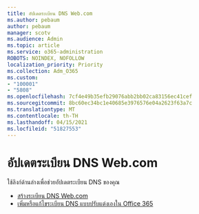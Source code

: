 ```yaml
---
title: อัปเดตระเบียน DNS Web.com
ms.author: pebaum
author: pebaum
manager: scotv
ms.audience: Admin
ms.topic: article
ms.service: o365-administration
ROBOTS: NOINDEX, NOFOLLOW
localization_priority: Priority
ms.collection: Adm_O365
ms.custom:
- "100001"
- "5808"
ms.openlocfilehash: 7cf4e49b35efb29076abb2bb02ca83156ec41cef
ms.sourcegitcommit: 8bc60ec34bc1e40685e3976576e04a2623f63a7c
ms.translationtype: MT
ms.contentlocale: th-TH
ms.lasthandoff: 04/15/2021
ms.locfileid: "51827553"
---
```

# <a name="update-dns-records-at-webcom"></a>อัปเดตระเบียน DNS Web.com

ใช้ลิงก์ด้านล่างเพื่อช่วยอัปเดตระเบียน DNS ของคุณ

- [สร้างระเบียน DNS Web.com](https://docs.microsoft.com/microsoft-365/admin/dns/create-dns-records-at-web-com?view=o365-worldwide)
- [เพิ่มหรือแก้ไขระเบียน DNS แบบปรับแต่งเองใน Office 365](https://docs.microsoft.com/microsoft-365/admin/setup/add-domain#add-or-edit-custom-dns-records)